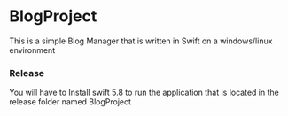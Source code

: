 # BlogProject
This is a simple Blog Manager that is written in Swift on a windows/linux environment
### Release
You will have to Install swift 5.8 to run the application that is located in the release folder named BlogProject
